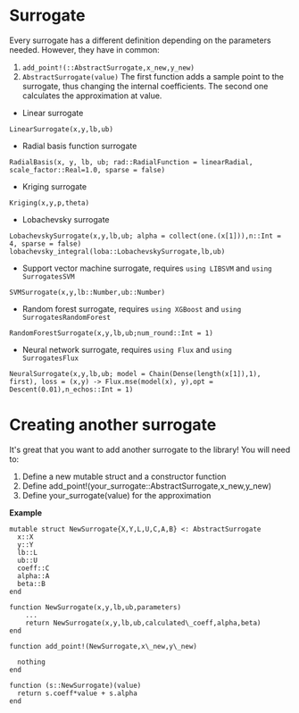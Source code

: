 # Surrogate
Every surrogate has a different definition depending on the parameters needed.
However, they have in common:

1. ```add_point!(::AbstractSurrogate,x_new,y_new)```
2. ```AbstractSurrogate(value)```
The first function adds a sample point to the surrogate, thus changing the internal
coefficients. The second one calculates the approximation at value.

* Linear surrogate
```@docs
LinearSurrogate(x,y,lb,ub)
```

* Radial basis function surrogate
```@docs
RadialBasis(x, y, lb, ub; rad::RadialFunction = linearRadial, scale_factor::Real=1.0, sparse = false)
```

* Kriging surrogate
```@docs
Kriging(x,y,p,theta)
```

* Lobachevsky surrogate
```@docs
LobachevskySurrogate(x,y,lb,ub; alpha = collect(one.(x[1])),n::Int = 4, sparse = false)
lobachevsky_integral(loba::LobachevskySurrogate,lb,ub)
```

* Support vector machine surrogate, requires `using LIBSVM` and `using SurrogatesSVM`
```
SVMSurrogate(x,y,lb::Number,ub::Number)
```

* Random forest surrogate, requires `using XGBoost` and `using SurrogatesRandomForest`
```
RandomForestSurrogate(x,y,lb,ub;num_round::Int = 1)
```

* Neural network surrogate, requires `using Flux` and `using SurrogatesFlux`
```
NeuralSurrogate(x,y,lb,ub; model = Chain(Dense(length(x[1]),1), first), loss = (x,y) -> Flux.mse(model(x), y),opt = Descent(0.01),n_echos::Int = 1)
```

# Creating another surrogate
It's great that you want to add another surrogate to the library!
You will need to:

1. Define a new mutable struct and a constructor function
2. Define add\_point!(your\_surrogate::AbstractSurrogate,x\_new,y\_new)
3. Define your\_surrogate(value) for the approximation

**Example**
```
mutable struct NewSurrogate{X,Y,L,U,C,A,B} <: AbstractSurrogate
  x::X
  y::Y
  lb::L
  ub::U
  coeff::C
  alpha::A
  beta::B
end

function NewSurrogate(x,y,lb,ub,parameters)
    ...
    return NewSurrogate(x,y,lb,ub,calculated\_coeff,alpha,beta)
end

function add_point!(NewSurrogate,x\_new,y\_new)

  nothing
end

function (s::NewSurrogate)(value)
  return s.coeff*value + s.alpha
end
```
